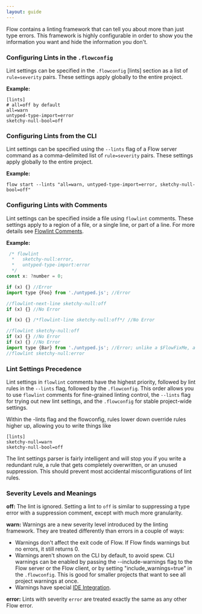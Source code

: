 ```yaml
---
layout: guide
---
```


Flow contains a linting framework that can tell you about more than just type errors. This framework is highly configurable in order to show you the information you want and hide the information you don't.

### Configuring Lints in the `.flowconfig` <a class="toc" id="toc-configuring-lints-in-the-flowconfig" href="#toc-configuring-lints-in-the-flowconfig"></a>

Lint settings can be specified in the `.flowconfig` [lints] section as a list of `rule=severity` pairs. These settings apply globally to the entire project.

**Example:**
```
[lints]
# all=off by default
all=warn
untyped-type-import=error
sketchy-null-bool=off
```

### Configuring Lints from the CLI <a class="toc" id="toc-configuring-lints-from-the-cli" href="#toc-configuring-lints-from-the-cli"></a>

Lint settings can be specified using the `--lints` flag of a Flow server command as a comma-delimited list of `rule=severity` pairs. These settings apply globally to the entire project.

**Example:**
```
flow start --lints "all=warn, untyped-type-import=error, sketchy-null-bool=off"
```

### Configuring Lints with Comments <a class="toc" id="toc-configuring-lints-with-comments" href="#toc-configuring-lints-with-comments"></a>

Lint settings can be specified inside a file using `flowlint` comments. These
settings apply to a region of a file, or a single line, or part of a line. For
more details see [Flowlint Comments](../flowlint-comments).

**Example:**
```js
 /* flowlint
  *   sketchy-null:error,
  *   untyped-type-import:error
  */
const x: ?number = 0;

if (x) {} //Error
import type {Foo} from './untyped.js'; //Error

//flowlint-next-line sketchy-null:off
if (x) {} //No Error

if (x) {} /*flowlint-line sketchy-null:off*/ //No Error

//flowlint sketchy-null:off
if (x) {} //No Error
if (x) {} //No Error
import type {Bar} from './untyped.js'; //Error; unlike a $FlowFixMe, a flowlint comment only suppresses one particular type of error.
//flowlint sketchy-null:error
```

### Lint Settings Precedence <a class="toc" id="toc-lint-settings-precedence" href="#toc-lint-settings-precedence"></a>

Lint settings in `flowlint` comments have the highest priority, followed by lint rules in the `--lints` flag, followed by the `.flowconfig`.
This order allows you to use `flowlint` comments for fine-grained linting control, the `--lints` flag for trying out new lint settings, and the `.flowconfig` for stable project-wide settings.

Within the -lints flag and the flowconfig, rules lower down override rules higher up, allowing you to write things like
```
[lints]
sketchy-null=warn
sketchy-null-bool=off
```

The lint settings parser is fairly intelligent and will stop you if you write a redundant rule, a rule that gets completely overwritten, or an unused suppression. This should prevent most accidental misconfigurations of lint rules.

### Severity Levels and Meanings <a class="toc" id="toc-severity-levels-and-meanings" href="#toc-severity-levels-and-meanings"></a>

**off:**
The lint is ignored. Setting a lint to `off` is similar to suppressing a type error with a suppression comment, except with much more granularity.

**warn:**
Warnings are a new severity level introduced by the linting framework. They are treated differently than errors in a couple of ways:
* Warnings don't affect the exit code of Flow. If Flow finds warnings but no errors, it still returns 0.
* Warnings aren't shown on the CLI by default, to avoid spew. CLI warnings can be
    enabled by passing the --include-warnings flag to the Flow server or the
    Flow client, or by setting "include_warnings=true" in the `.flowconfig`.
    This is good for smaller projects that want to see all project warnings at once.
* Warnings have special [IDE Integration](../ide-integration).

**error:**
Lints with severity `error` are treated exactly the same as any other Flow error.

